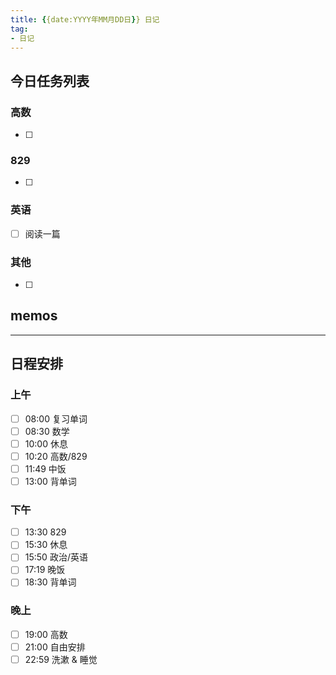 ```yaml
---
title: {{date:YYYY年MM月DD日}} 日记
tag:
- 日记
---
```

## 今日任务列表
### 高数
- [ ] 

### 829
- [ ] 

### 英语
- [ ] 阅读一篇

### 其他
- [ ] 

## memos

---
## 日程安排
### 上午
- [ ] 08:00 复习单词
- [ ] 08:30 数学 
- [ ] 10:00 休息
- [ ] 10:20 高数/829
- [ ] 11:49 中饭
- [ ] 13:00 背单词
### 下午
- [ ] 13:30 829
- [ ] 15:30 休息
- [ ] 15:50 政治/英语
- [ ] 17:19 晚饭
- [ ] 18:30 背单词
### 晚上
- [ ] 19:00 高数
- [ ] 21:00 自由安排
- [ ] 22:59 洗漱 & 睡觉
